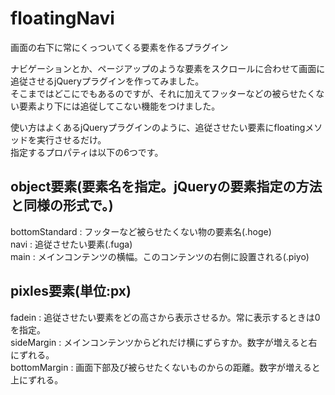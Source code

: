 floatingNavi
============
画面の右下に常にくっついてくる要素を作るプラグイン  

ナビゲーションとか、ページアップのような要素をスクロールに合わせて画面に追従させるjQueryプラグインを作ってみました。  
そこまではどこにでもあるのですが、それに加えてフッターなどの被らせたくない要素より下には追従してこない機能をつけました。  

使い方はよくあるjQueryプラグインのように、追従させたい要素にfloatingメソッドを実行させるだけ。  
指定するプロパティは以下の6つです。  

## object要素(要素名を指定。jQueryの要素指定の方法と同様の形式で。)
bottomStandard : フッターなど被らせたくない物の要素名(.hoge)  
navi : 追従させたい要素(.fuga)  
main : メインコンテンツの横幅。このコンテンツの右側に設置される(.piyo)  

## pixles要素(単位:px)
fadein : 追従させたい要素をどの高さから表示させるか。常に表示するときは0を指定。  
sideMargin : メインコンテンツからどれだけ横にずらすか。数字が増えると右にずれる。  
bottomMargin : 画面下部及び被らせたくないものからの距離。数字が増えると上にずれる。  
